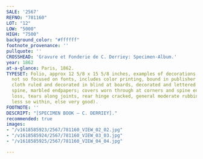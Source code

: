 ```yaml
---
SALE: '2567'
REFNO: "781160"
LOT: "12"
LOW: "5000"
HIGH: "7500"
background_color: "#ffffff"
footnote_provenance: ''
pullquote: ''
CROSSHEAD: 'Gravure et Fonderie de C. Derriey: Specimen-Album.'
year: 1862
at-a-glance: Paris, 1862.
TYPESET: Folio, approx 12 5/8 x 15 5/8 inches, examples of decorations and layouts,
  not so focused on fonts, includes color printing, bound in publisher’s blue pebbled
  cloth ruled and decorated in blind at boards, decorated and lettered in gilt at
  spine, marbled endpapers; covers worn through at corners and spine ends with minor
  loss, tears along joints, rear hinge cracked, general moderate rubbing and soiling,
  less so within, else very good).
FOOTNOTE: ''
DESCRIPT: "[SPECIMEN BOOK — C. DERRIEY]."
recommended: true
images:
- "/v1618585923/2567/781160_VIEW_02_02.jpg"
- "/v1618585924/2567/781160_VIEW_03_03.jpg"
- "/v1618585925/2567/781160_VIEW_04_04.jpg"

---
```

